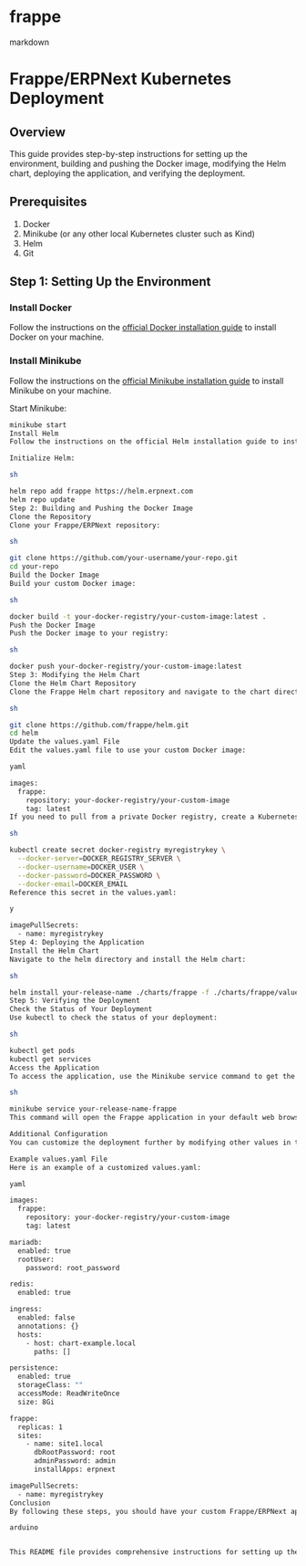 # frappe
markdown

# Frappe/ERPNext Kubernetes Deployment

## Overview

This guide provides step-by-step instructions for setting up the environment, building and pushing the Docker image, modifying the Helm chart, deploying the application, and verifying the deployment.

## Prerequisites

1. Docker
2. Minikube (or any other local Kubernetes cluster such as Kind)
3. Helm
4. Git

## Step 1: Setting Up the Environment

### Install Docker

Follow the instructions on the [official Docker installation guide](https://docs.docker.com/get-docker/) to install Docker on your machine.

### Install Minikube

Follow the instructions on the [official Minikube installation guide](https://minikube.sigs.k8s.io/docs/start/) to install Minikube on your machine.

Start Minikube:

```sh
minikube start
Install Helm
Follow the instructions on the official Helm installation guide to install Helm on your machine.

Initialize Helm:

sh

helm repo add frappe https://helm.erpnext.com
helm repo update
Step 2: Building and Pushing the Docker Image
Clone the Repository
Clone your Frappe/ERPNext repository:

sh

git clone https://github.com/your-username/your-repo.git
cd your-repo
Build the Docker Image
Build your custom Docker image:

sh

docker build -t your-docker-registry/your-custom-image:latest .
Push the Docker Image
Push the Docker image to your registry:

sh

docker push your-docker-registry/your-custom-image:latest
Step 3: Modifying the Helm Chart
Clone the Helm Chart Repository
Clone the Frappe Helm chart repository and navigate to the chart directory:

sh

git clone https://github.com/frappe/helm.git
cd helm
Update the values.yaml File
Edit the values.yaml file to use your custom Docker image:

yaml

images:
  frappe:
    repository: your-docker-registry/your-custom-image
    tag: latest
If you need to pull from a private Docker registry, create a Kubernetes secret for your Docker registry credentials:

sh

kubectl create secret docker-registry myregistrykey \
  --docker-server=DOCKER_REGISTRY_SERVER \
  --docker-username=DOCKER_USER \
  --docker-password=DOCKER_PASSWORD \
  --docker-email=DOCKER_EMAIL
Reference this secret in the values.yaml:

y

imagePullSecrets:
  - name: myregistrykey
Step 4: Deploying the Application
Install the Helm Chart
Navigate to the helm directory and install the Helm chart:

sh

helm install your-release-name ./charts/frappe -f ./charts/frappe/values.yaml
Step 5: Verifying the Deployment
Check the Status of Your Deployment
Use kubectl to check the status of your deployment:

sh

kubectl get pods
kubectl get services
Access the Application
To access the application, use the Minikube service command to get the URL:

sh

minikube service your-release-name-frappe
This command will open the Frappe application in your default web browser.

Additional Configuration
You can customize the deployment further by modifying other values in the values.yaml file, such as configuring persistent storage, ingress settings, and environment variables.

Example values.yaml File
Here is an example of a customized values.yaml:

yaml

images:
  frappe:
    repository: your-docker-registry/your-custom-image
    tag: latest

mariadb:
  enabled: true
  rootUser:
    password: root_password

redis:
  enabled: true

ingress:
  enabled: false
  annotations: {}
  hosts:
    - host: chart-example.local
      paths: []

persistence:
  enabled: true
  storageClass: ""
  accessMode: ReadWriteOnce
  size: 8Gi

frappe:
  replicas: 1
  sites:
    - name: site1.local
      dbRootPassword: root
      adminPassword: admin
      installApps: erpnext

imagePullSecrets:
  - name: myregistrykey
Conclusion
By following these steps, you should have your custom Frappe/ERPNext application deployed to a local Kubernetes cluster using Helm.

arduino


This README file provides comprehensive instructions for setting up the environment, building and pushing the Docker image, modifying the Helm chart, deploying the application, and verifying the deployment. Adjust the repository names, Docker image paths, and other specifics as necessary for your particular setup.





